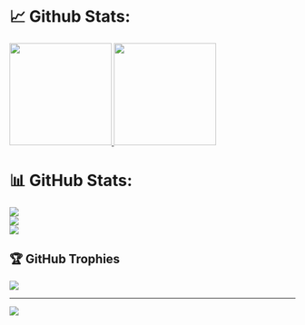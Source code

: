 # 📈 Github Stats:
<p align="left">
<a href="https://github.com/RECTY45">
  <img height="180em" src="https://github-readme-stats-eight-theta.vercel.app/api?username=RECTY45&show_icons=true&theme=algolia&include_all_commits=true&count_private=true"/>
  <img height="180em" src="https://github-readme-stats-eight-theta.vercel.app/api/top-langs/?username=RECTY45&layout=compact&langs_count=8&theme=algolia"/>
</a>
</p>



# 📊 GitHub Stats:
![](https://github-readme-stats.vercel.app/api?username=RECTY45&theme=dark&hide_border=true&include_all_commits=false&count_private=true)<br/>
![](https://github-readme-streak-stats.herokuapp.com/?user=RECTY45&theme=dark&hide_border=true)<br/>
![](https://github-readme-stats.vercel.app/api/top-langs/?username=RECTY45&theme=dark&hide_border=true&include_all_commits=false&count_private=true&layout=compact)

## 🏆 GitHub Trophies
![](https://github-profile-trophy.vercel.app/?username=RECTY45&theme=radical&no-frame=false&no-bg=true&margin-w=4)

---
[![](https://visitcount.itsvg.in/api?id=RECTY45&icon=0&color=0)](https://visitcount.itsvg.in)

[<!-- Proudly created with GPRM ( https://gprm.itsvg.in ) -->](https://camo.githubusercontent.com/f403e9c4440fd624d36d6add65470afae61d44047aaa28475c1036efeef3cd49/68747470733a2f2f636f756e742e6765746c6f6c692e636f6d2f6765742f403a73796c656e742d7379733f7468656d653d72756c653334)
